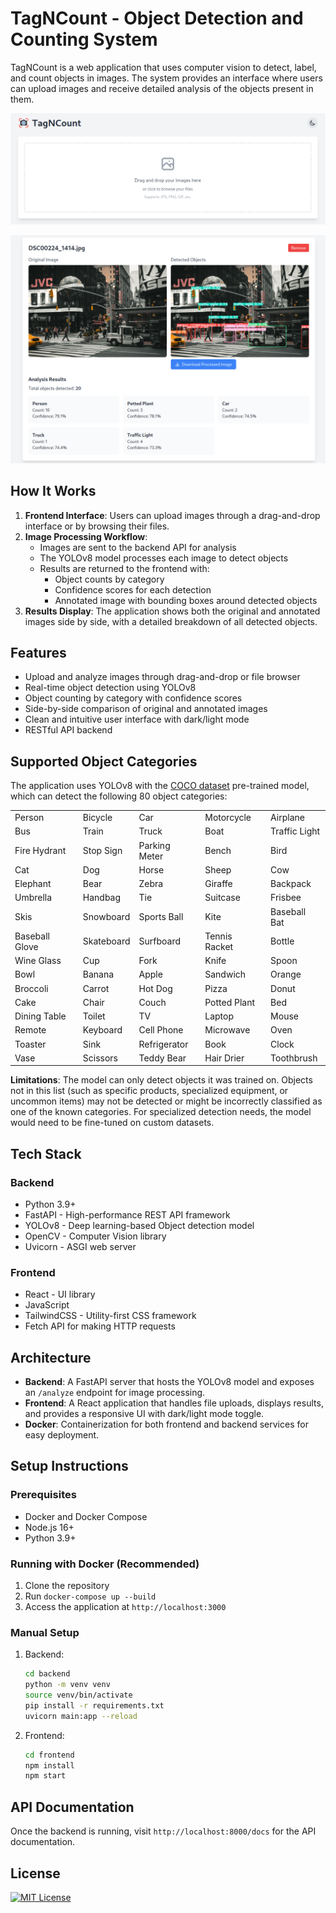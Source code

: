 # TagNCount - Object Detection and Counting System

TagNCount is a web application that uses computer vision to detect, label, and count objects in images. The system provides an interface where users can upload images and receive detailed analysis of the objects present in them.


![App Home Page](./frontend/public/Home_page.png)


![Analysis Results](./frontend/public/Analysis_Results_demo.png)

## How It Works

1. **Frontend Interface**: Users can upload images through a drag-and-drop interface or by browsing their files.
2. **Image Processing Workflow**:
   - Images are sent to the backend API for analysis
   - The YOLOv8 model processes each image to detect objects
   - Results are returned to the frontend with:
     - Object counts by category
     - Confidence scores for each detection
     - Annotated image with bounding boxes around detected objects
3. **Results Display**: The application shows both the original and annotated images side by side, with a detailed breakdown of all detected objects.

## Features

- Upload and analyze images through drag-and-drop or file browser
- Real-time object detection using YOLOv8
- Object counting by category with confidence scores
- Side-by-side comparison of original and annotated images
- Clean and intuitive user interface with dark/light mode
- RESTful API backend

## Supported Object Categories

The application uses YOLOv8 with the [COCO dataset](https://docs.ultralytics.com/datasets/detect/coco/) pre-trained model, which can detect the following 80 object categories:

<table>
  <tr>
    <td>Person</td>
    <td>Bicycle</td>
    <td>Car</td>
    <td>Motorcycle</td>
    <td>Airplane</td>
  </tr>
  <tr>
    <td>Bus</td>
    <td>Train</td>
    <td>Truck</td>
    <td>Boat</td>
    <td>Traffic Light</td>
  </tr>
  <tr>
    <td>Fire Hydrant</td>
    <td>Stop Sign</td>
    <td>Parking Meter</td>
    <td>Bench</td>
    <td>Bird</td>
  </tr>
  <tr>
    <td>Cat</td>
    <td>Dog</td>
    <td>Horse</td>
    <td>Sheep</td>
    <td>Cow</td>
  </tr>
  <tr>
    <td>Elephant</td>
    <td>Bear</td>
    <td>Zebra</td>
    <td>Giraffe</td>
    <td>Backpack</td>
  </tr>
  <tr>
    <td>Umbrella</td>
    <td>Handbag</td>
    <td>Tie</td>
    <td>Suitcase</td>
    <td>Frisbee</td>
  </tr>
  <tr>
    <td>Skis</td>
    <td>Snowboard</td>
    <td>Sports Ball</td>
    <td>Kite</td>
    <td>Baseball Bat</td>
  </tr>
  <tr>
    <td>Baseball Glove</td>
    <td>Skateboard</td>
    <td>Surfboard</td>
    <td>Tennis Racket</td>
    <td>Bottle</td>
  </tr>
  <tr>
    <td>Wine Glass</td>
    <td>Cup</td>
    <td>Fork</td>
    <td>Knife</td>
    <td>Spoon</td>
  </tr>
  <tr>
    <td>Bowl</td>
    <td>Banana</td>
    <td>Apple</td>
    <td>Sandwich</td>
    <td>Orange</td>
  </tr>
  <tr>
    <td>Broccoli</td>
    <td>Carrot</td>
    <td>Hot Dog</td>
    <td>Pizza</td>
    <td>Donut</td>
  </tr>
  <tr>
    <td>Cake</td>
    <td>Chair</td>
    <td>Couch</td>
    <td>Potted Plant</td>
    <td>Bed</td>
  </tr>
  <tr>
    <td>Dining Table</td>
    <td>Toilet</td>
    <td>TV</td>
    <td>Laptop</td>
    <td>Mouse</td>
  </tr>
  <tr>
    <td>Remote</td>
    <td>Keyboard</td>
    <td>Cell Phone</td>
    <td>Microwave</td>
    <td>Oven</td>
  </tr>
  <tr>
    <td>Toaster</td>
    <td>Sink</td>
    <td>Refrigerator</td>
    <td>Book</td>
    <td>Clock</td>
  </tr>
  <tr>
    <td>Vase</td>
    <td>Scissors</td>
    <td>Teddy Bear</td>
    <td>Hair Drier</td>
    <td>Toothbrush</td>
  </tr>
</table>

**Limitations**: The model can only detect objects it was trained on. Objects not in this list (such as specific products, specialized equipment, or uncommon items) may not be detected or might be incorrectly classified as one of the known categories. For specialized detection needs, the model would need to be fine-tuned on custom datasets.

## Tech Stack

### Backend
- Python 3.9+
- FastAPI - High-performance REST API framework
- YOLOv8 - Deep learning-based Object detection model
- OpenCV - Computer Vision library
- Uvicorn - ASGI web server

### Frontend
- React - UI library
- JavaScript
- TailwindCSS - Utility-first CSS framework
- Fetch API for making HTTP requests

## Architecture

- **Backend**: A FastAPI server that hosts the YOLOv8 model and exposes an `/analyze` endpoint for image processing.
- **Frontend**: A React application that handles file uploads, displays results, and provides a responsive UI with dark/light mode toggle.
- **Docker**: Containerization for both frontend and backend services for easy deployment.

## Setup Instructions

### Prerequisites
- Docker and Docker Compose
- Node.js 16+
- Python 3.9+

### Running with Docker (Recommended)
1. Clone the repository
2. Run `docker-compose up --build`
3. Access the application at `http://localhost:3000`

### Manual Setup
1. Backend:
   ```bash
   cd backend
   python -m venv venv
   source venv/bin/activate
   pip install -r requirements.txt
   uvicorn main:app --reload
   ```

2. Frontend:
   ```bash
   cd frontend
   npm install
   npm start
   ```

## API Documentation
Once the backend is running, visit `http://localhost:8000/docs` for the API documentation.

## License
[![MIT License](https://img.shields.io/badge/license-MIT-blue)](./LICENSE)
